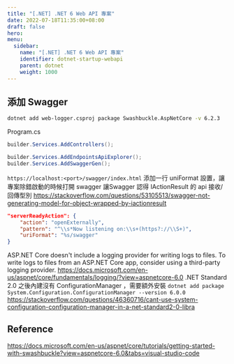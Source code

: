 ```yaml
---
title: "[.NET] .NET 6 Web API 專案"
date: 2022-07-18T11:35:00+08:00
draft: false
hero: 
menu:
  sidebar:
    name: "[.NET] .NET 6 Web API 專案"
    identifier: dotnet-startup-webapi
    parent: dotnet
    weight: 1000
---
```

## 添加 Swagger
```bash
dotnet add web-logger.csproj package Swashbuckle.AspNetCore -v 6.2.3
```
Program.cs
```c#
builder.Services.AddControllers();

builder.Services.AddEndpointsApiExplorer();
builder.Services.AddSwaggerGen();
```
`https://localhost:<port>/swagger/index.html`
添加一行 uniFormat 設置，讓專案除錯啟動的時候打開 swagger
讓Swagger 認得 IActionResult 的 api 接收/回傳型別
https://stackoverflow.com/questions/53105513/swagger-not-generating-model-for-object-wrapped-by-iactionresult
```json
"serverReadyAction": {
    "action": "openExternally",
    "pattern": "^\\s*Now listening on:\\s+(https?://\\S+)",
    "uriFormat": "%s/swagger"
}
```
ASP.NET Core doesn't include a logging provider for writing logs to files. To write logs to files from an ASP.NET Core app, consider using a third-party logging provider.
https://docs.microsoft.com/en-us/aspnet/core/fundamentals/logging/?view=aspnetcore-6.0
.NET Standard 2.0 之後內建沒有 ConfigurationManager ，需要額外安裝
`dotnet add package System.Configuration.ConfigurationManager --version 6.0.0`
https://stackoverflow.com/questions/46360716/cant-use-system-configuration-configuration-manager-in-a-net-standard2-0-libra
## Reference
https://docs.microsoft.com/en-us/aspnet/core/tutorials/getting-started-with-swashbuckle?view=aspnetcore-6.0&tabs=visual-studio-code